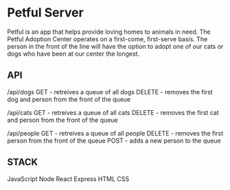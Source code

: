 # Petful Server

Petful is an app that helps provide loving homes to animals in need. The Petful Adoption Center operates on a first-come, first-serve basis. The person in the front of the line will have the option to adopt one of our cats or dogs who have been at our center the longest. 

## API

/api/dogs
GET - retreives a queue of all dogs
DELETE - removes the first dog and person from the front of the queue

/api/cats
GET - retreives a queue of all cats
DELETE - removes the first cat and person from the front of the queue

/api/people
GET - retreives a queue of all people
DELETE - removes the first person from the front of the queue
POST - adds a new person to the queue

## STACK

JavaScript
Node
React
Express
HTML
CSS
